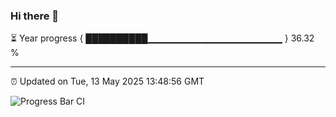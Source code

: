 ### Hi there 👋

⏳ Year progress { ██████████▁▁▁▁▁▁▁▁▁▁▁▁▁▁▁▁▁▁▁▁ } 36.32 %

---

⏰ Updated on Tue, 13 May 2025 13:48:56 GMT

![Progress Bar CI](https://github.com/IshwaranRudhara/GIT-ACTION/workflows/Progress%20Bar%20CI/badge.svg)
